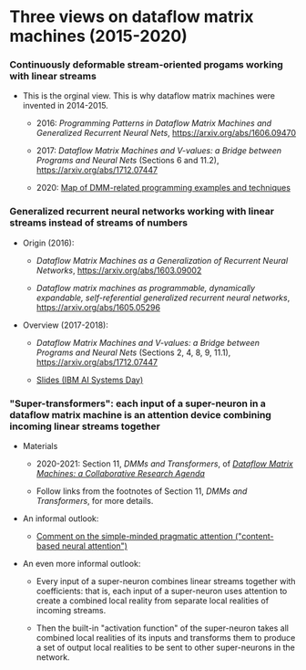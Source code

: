 # Three views on dataflow matrix machines (2015-2020)

### Continuously deformable stream-oriented progams working with linear streams
  
  * This is the orginal view. This is why dataflow matrix machines were invented in 2014-2015.

    * 2016: _Programming Patterns in Dataflow Matrix Machines and Generalized Recurrent Neural Nets_, https://arxiv.org/abs/1606.09470

    * 2017: _Dataflow Matrix Machines and V-values: a Bridge between Programs and Neural Nets_ (Sections 6 and 11.2), https://arxiv.org/abs/1712.07447

    * 2020: [Map of DMM-related programming examples and techniques](https://github.com/anhinga/2020-notes/tree/master/programming-overview)

### Generalized recurrent neural networks working with linear streams instead of streams of numbers

  * Origin (2016):

    * _Dataflow Matrix Machines as a Generalization of Recurrent Neural Networks_, https://arxiv.org/abs/1603.09002

    * _Dataflow matrix machines as programmable, dynamically expandable, self-referential generalized recurrent neural networks_, https://arxiv.org/abs/1605.05296

  * Overview (2017-2018):

    * _Dataflow Matrix Machines and V-values: a Bridge between Programs and Neural Nets_ (Sections 2, 4, 8, 9, 11.1), https://arxiv.org/abs/1712.07447

    * [Slides (IBM AI Systems Day)](https://web.archive.org/web/20220305051310/https://researcher.watson.ibm.com/researcher/files/us-lmandel/aisys18-bukatin.pdf)

### "Super-transformers": each input of a super-neuron in a dataflow matrix machine is an attention device combining incoming linear streams together

  * Materials

    * 2020-2021: Section 11, _DMMs and Transformers_, of [_Dataflow Matrix Machines: a Collaborative Research Agenda_](https://www.cs.brandeis.edu/~bukatin/dmm-collaborative-research-agenda.pdf)

    * Follow links from the footnotes of Section 11, _DMMs and Transformers_, for more details.

  * An informal outlook: 

    * [Comment on the simple-minded pragmatic attention ("content-based neural attention")](https://github.com/anhinga/2020-notes/blob/master/attention-based-models/simple-minded-attention.md)

  * An even more informal outlook:

    * Every input of a super-neuron combines linear streams together with coefficients: that is, each input of a super-neuron uses attention to create a combined local reality from separate local realities of incoming streams.

    * Then the built-in "activation function" of the super-neuron takes all combined local realities of its inputs and transforms them to produce a set of output local realities to be sent to other super-neurons in the network.
